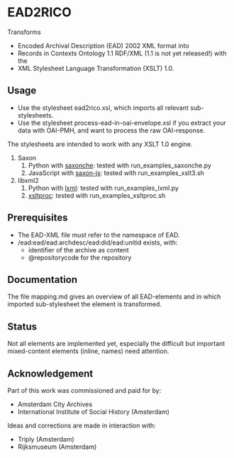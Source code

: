 # EAD2RICO

Transforms 
* Encoded Archival Description (EAD) 2002 XML format 
into 
* Records in Contexts Ontology 1.1 RDF/XML (1.1 is not yet released!)
with the 
* XML Stylesheet Language Transformation (XSLT) 1.0.

## Usage
* Use the stylesheet ead2rico.xsl, which imports all relevant sub-stylesheets.
* Use the stylesheet process-ead-in-oai-envelope.xsl if you extract your data with OAI-PMH, and want to process the raw OAI-response.

The stylesheets are intended to work with any XSLT 1.0 engine. 
1. Saxon
    1. Python with [saxonche](https://pypi.org/project/saxonche/): tested with run_examples_saxonche.py
    2. JavaScript with [saxon-js](https://www.npmjs.com/package/xslt3): tested with run_examples_xslt3.sh 
2. libxml2
    1. Python with [lxml](https://lxml.de/): tested with run_examples_lxml.py
    2. [xsltproc](http://xmlsoft.org/xslt/xsltproc.html): tested with run_examples_xsltproc.sh

## Prerequisites
* The EAD-XML file must refer to the namespace of EAD.
* /ead:ead/ead:archdesc/ead:did/ead:unitid exists, with:
    * identifier of the archive as content
    * @repositorycode for the repository

## Documentation
The file mapping.md gives an overview of all EAD-elements and in which imported sub-stylesheet the element is transformed.

## Status
Not all elements are implemented yet, especially the difficult but important mixed-content elements (inline, names) need attention.

## Acknowledgement
Part of this work was commissioned and paid for by:
* Amsterdam City Archives 
* International Institute of Social History (Amsterdam)

Ideas and corrections are made in interaction with:
* Triply (Amsterdam)
* Rijksmuseum (Amsterdam)
